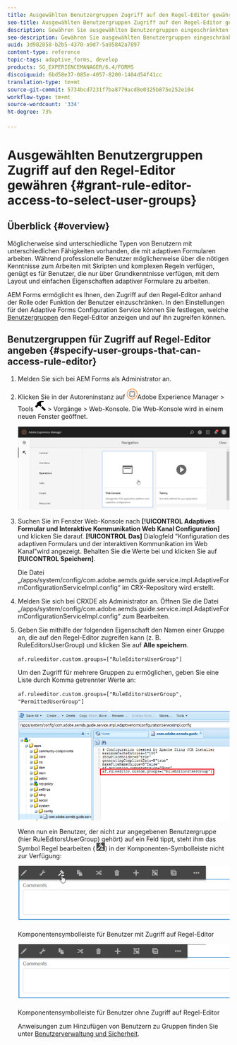 ```yaml
---
title: Ausgewählten Benutzergruppen Zugriff auf den Regel-Editor gewähren
seo-title: Ausgewählten Benutzergruppen Zugriff auf den Regel-Editor gewähren
description: Gewähren Sie ausgewählten Benutzergruppen eingeschränkten Zugriff auf den Regel-Editor.
seo-description: Gewähren Sie ausgewählten Benutzergruppen eingeschränkten Zugriff auf den Regel-Editor.
uuid: 3d982858-b2b5-4370-a9d7-5a95842a7897
content-type: reference
topic-tags: adaptive_forms, develop
products: SG_EXPERIENCEMANAGER/6.4/FORMS
discoiquuid: 6bd58e37-085e-4057-8200-1404d54f41cc
translation-type: tm+mt
source-git-commit: 5734bcd7231f7ba8779acd8e0325b875e252e104
workflow-type: tm+mt
source-wordcount: '334'
ht-degree: 73%

---
```



# Ausgewählten Benutzergruppen Zugriff auf den Regel-Editor gewähren {#grant-rule-editor-access-to-select-user-groups}

## Überblick {#overview}

Möglicherweise sind unterschiedliche Typen von Benutzern mit unterschiedlichen Fähigkeiten vorhanden, die mit adaptiven Formularen arbeiten. Während professionelle Benutzer möglicherweise über die nötigen Kenntnisse zum Arbeiten mit Skripten und komplexen Regeln verfügen, genügt es für Benutzer, die nur über Grundkenntnisse verfügen, mit dem Layout und einfachen Eigenschaften adaptiver Formulare zu arbeiten.

AEM Forms ermöglicht es Ihnen, den Zugriff auf den Regel-Editor anhand der Rolle oder Funktion der Benutzer einzuschränken. In den Einstellungen für den Adaptive Forms Configuration Service können Sie festlegen, welche [Benutzergruppen](/help/sites-administering/security.md) den Regel-Editor anzeigen und auf ihn zugreifen können.

## Benutzergruppen für Zugriff auf Regel-Editor angeben {#specify-user-groups-that-can-access-rule-editor}

1. Melden Sie sich bei AEM Forms als Administrator an.
1. Klicken Sie in der Autoreninstanz auf ![adobeexperiencemanager](assets/adobeexperiencemanager.png)Adobe Experience Manager > Tools ![hammer](assets/hammer.png) > Vorgänge > Web-Konsole. Die Web-Konsole wird in einem neuen Fenster geöffnet.

   ![1](assets/1.png)

1. Suchen Sie im Fenster Web-Konsole nach **[!UICONTROL Adaptives Formular und Interaktive Kommunikation Web Kanal Configuration]** und klicken Sie darauf. **[!UICONTROL Das]** Dialogfeld &quot;Konfiguration des adaptiven Formulars und der interaktiven Kommunikation im Web Kanal&quot;wird angezeigt. Behalten Sie die Werte bei und klicken Sie auf **[!UICONTROL Speichern]**.

   Die Datei „/apps/system/config/com.adobe.aemds.guide.service.impl.AdaptiveFormConfigurationServiceImpl.config“ im CRX-Repository wird erstellt.

1. Melden Sie sich bei CRXDE als Administrator an. Öffnen Sie die Datei „/apps/system/config/com.adobe.aemds.guide.service.impl.AdaptiveFormConfigurationServiceImpl.config“ zum Bearbeiten.
1. Geben Sie mithilfe der folgenden Eigenschaft den Namen einer Gruppe an, die auf den Regel-Editor zugreifen kann (z. B. RuleEditorsUserGroup) und klicken Sie auf **Alle speichern**.

   `af.ruleeditor.custom.groups=["RuleEditorsUserGroup"]`

   Um den Zugriff für mehrere Gruppen zu ermöglichen, geben Sie eine Liste durch Komma getrennter Werte an:

   `af.ruleeditor.custom.groups=["RuleEditorsUserGroup", "PermittedUserGroup"]`

   ![create-user](assets/create-user.png)

   Wenn nun ein Benutzer, der nicht zur angegebenen Benutzergruppe (hier RuleEditorsUserGroup) gehört) auf ein Feld tippt, steht ihm das Symbol Regel bearbeiten ( ![edit-rules1](assets/edit-rules1.png)) in der Komponenten-Symbolleiste nicht zur Verfügung:

   ![componentStuolbarwither](assets/componentstoolbarwithre.png)

   Komponentensymbolleiste für Benutzer mit Zugriff auf Regel-Editor

   ![componentStuolbarwithouter](assets/componentstoolbarwithoutre.png)

   Komponentensymbolleiste für Benutzer ohne Zugriff auf Regel-Editor

   Anweisungen zum Hinzufügen von Benutzern zu Gruppen finden Sie unter [Benutzerverwaltung und Sicherheit](/help/sites-administering/security.md).


